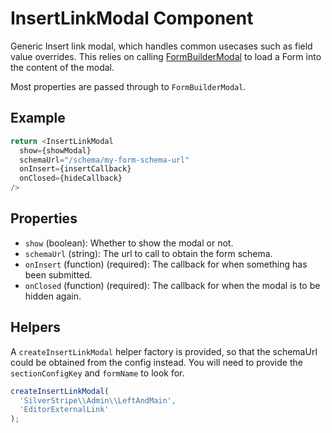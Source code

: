 # InsertLinkModal Component

Generic Insert link modal, which handles common usecases such as field value overrides.
This relies on calling [FormBuilderModal](../../containers/FormBuilderLoader/README.md) to load a Form into the content of the modal.

Most properties are passed through to `FormBuilderModal`.

## Example

```js
return <InsertLinkModal
  show={showModal}
  schemaUrl="/schema/my-form-schema-url"
  onInsert={insertCallback}
  onClosed={hideCallback}
/>
```

## Properties

 * `show` (boolean): Whether to show the modal or not.
 * `schemaUrl` (string): The url to call to obtain the form schema.
 * `onInsert` (function) (required): The callback for when something has been submitted.
 * `onClosed` (function) (required): The callback for when the modal is to be hidden again. 

## Helpers

A `createInsertLinkModal` helper factory is provided, so that the schemaUrl could be obtained from the config instead.
You will need to provide the `sectionConfigKey` and `formName` to look for.

```js
createInsertLinkModal(
  'SilverStripe\\Admin\\LeftAndMain',
  'EditorExternalLink'
);
```
